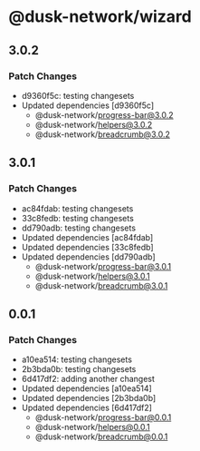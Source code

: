 # @dusk-network/wizard

## 3.0.2

### Patch Changes

- d9360f5c: testing changesets
- Updated dependencies [d9360f5c]
  - @dusk-network/progress-bar@3.0.2
  - @dusk-network/helpers@3.0.2
  - @dusk-network/breadcrumb@3.0.2

## 3.0.1

### Patch Changes

- ac84fdab: testing changesets
- 33c8fedb: testing changesets
- dd790adb: testing changesets
- Updated dependencies [ac84fdab]
- Updated dependencies [33c8fedb]
- Updated dependencies [dd790adb]
  - @dusk-network/progress-bar@3.0.1
  - @dusk-network/helpers@3.0.1
  - @dusk-network/breadcrumb@3.0.1

## 0.0.1

### Patch Changes

- a10ea514: testing changesets
- 2b3bda0b: testing changesets
- 6d417df2: adding another changest
- Updated dependencies [a10ea514]
- Updated dependencies [2b3bda0b]
- Updated dependencies [6d417df2]
  - @dusk-network/progress-bar@0.0.1
  - @dusk-network/helpers@0.0.1
  - @dusk-network/breadcrumb@0.0.1
